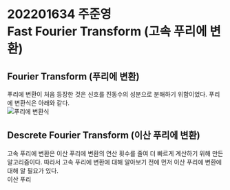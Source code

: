 202201634 주준영\
Fast Fourier Transform (고속 푸리에 변환)
============
## Fourier Transform (푸리에 변환)
푸리에 변환이 처음 등장한 것은 신호를 진동수의 성분으로 분해하기 위함이었다. 푸리에 변환식은 아래와 같다.\
![푸리에 변환식]("C:\Users\user\Desktop\푸리에변환식.JPG")

## Descrete Fourier Transform (이산 푸리에 변환)
고속 푸리에 변환은 이산 푸리에 변환의 연산 횟수를 줄여 더 빠르게 계산하기 위해 만든 알고리즘이다. 따라서 고속 푸리에 변환에 대해 알아보기 전에 먼저 이산 푸리에 변환에 대해 알 필요가 있다.\
이산 푸리
